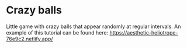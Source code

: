 # Crazy balls

Little game with crazy balls that appear randomly at regular intervals.
An example of this tutorial can be found here: https://aesthetic-heliotrope-76e9c2.netlify.app/
